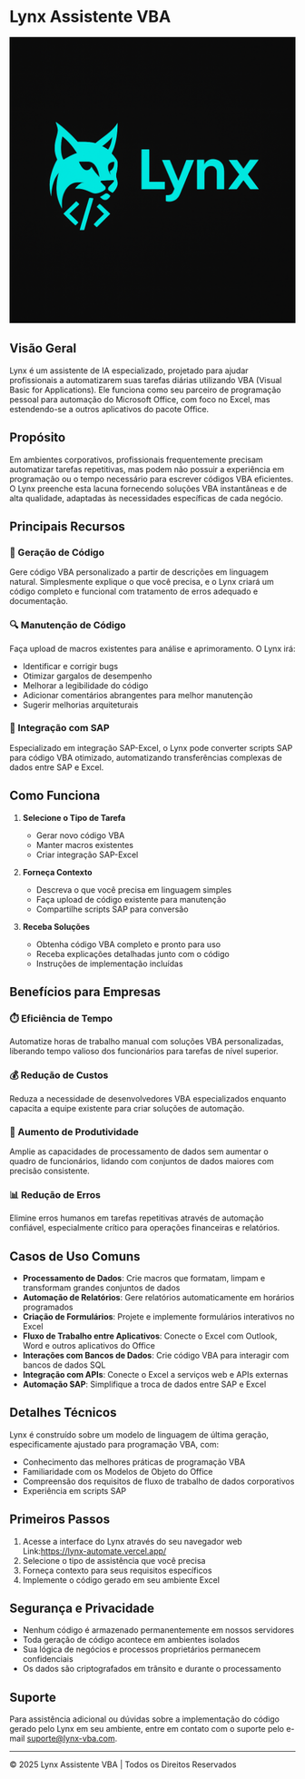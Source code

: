 # Lynx Assistente VBA

![Logo do Lynx](public/logo.png)

## Visão Geral

Lynx é um assistente de IA especializado, projetado para ajudar profissionais a automatizarem suas tarefas diárias utilizando VBA (Visual Basic for Applications). Ele funciona como seu parceiro de programação pessoal para automação do Microsoft Office, com foco no Excel, mas estendendo-se a outros aplicativos do pacote Office.

## Propósito

Em ambientes corporativos, profissionais frequentemente precisam automatizar tarefas repetitivas, mas podem não possuir a experiência em programação ou o tempo necessário para escrever códigos VBA eficientes. O Lynx preenche esta lacuna fornecendo soluções VBA instantâneas e de alta qualidade, adaptadas às necessidades específicas de cada negócio.

## Principais Recursos

### 🤖 Geração de Código
Gere código VBA personalizado a partir de descrições em linguagem natural. Simplesmente explique o que você precisa, e o Lynx criará um código completo e funcional com tratamento de erros adequado e documentação.

### 🔍 Manutenção de Código
Faça upload de macros existentes para análise e aprimoramento. O Lynx irá:
- Identificar e corrigir bugs
- Otimizar gargalos de desempenho
- Melhorar a legibilidade do código
- Adicionar comentários abrangentes para melhor manutenção
- Sugerir melhorias arquiteturais

### 🔄 Integração com SAP
Especializado em integração SAP-Excel, o Lynx pode converter scripts SAP para código VBA otimizado, automatizando transferências complexas de dados entre SAP e Excel.

## Como Funciona

1. **Selecione o Tipo de Tarefa**
   - Gerar novo código VBA
   - Manter macros existentes
   - Criar integração SAP-Excel

2. **Forneça Contexto**
   - Descreva o que você precisa em linguagem simples
   - Faça upload de código existente para manutenção
   - Compartilhe scripts SAP para conversão

3. **Receba Soluções**
   - Obtenha código VBA completo e pronto para uso
   - Receba explicações detalhadas junto com o código
   - Instruções de implementação incluídas

## Benefícios para Empresas

### ⏱️ Eficiência de Tempo
Automatize horas de trabalho manual com soluções VBA personalizadas, liberando tempo valioso dos funcionários para tarefas de nível superior.

### 💰 Redução de Custos
Reduza a necessidade de desenvolvedores VBA especializados enquanto capacita a equipe existente para criar soluções de automação.

### 🚀 Aumento de Produtividade
Amplie as capacidades de processamento de dados sem aumentar o quadro de funcionários, lidando com conjuntos de dados maiores com precisão consistente.

### 📊 Redução de Erros
Elimine erros humanos em tarefas repetitivas através de automação confiável, especialmente crítico para operações financeiras e relatórios.

## Casos de Uso Comuns

- **Processamento de Dados**: Crie macros que formatam, limpam e transformam grandes conjuntos de dados
- **Automação de Relatórios**: Gere relatórios automaticamente em horários programados
- **Criação de Formulários**: Projete e implemente formulários interativos no Excel
- **Fluxo de Trabalho entre Aplicativos**: Conecte o Excel com Outlook, Word e outros aplicativos do Office
- **Interações com Bancos de Dados**: Crie código VBA para interagir com bancos de dados SQL
- **Integração com APIs**: Conecte o Excel a serviços web e APIs externas
- **Automação SAP**: Simplifique a troca de dados entre SAP e Excel

## Detalhes Técnicos

Lynx é construído sobre um modelo de linguagem de última geração, especificamente ajustado para programação VBA, com:

- Conhecimento das melhores práticas de programação VBA
- Familiaridade com os Modelos de Objeto do Office
- Compreensão dos requisitos de fluxo de trabalho de dados corporativos
- Experiência em scripts SAP

## Primeiros Passos

1. Acesse a interface do Lynx através do seu navegador web Link:https://lynx-automate.vercel.app/
2. Selecione o tipo de assistência que você precisa
3. Forneça contexto para seus requisitos específicos
4. Implemente o código gerado em seu ambiente Excel

## Segurança e Privacidade

- Nenhum código é armazenado permanentemente em nossos servidores
- Toda geração de código acontece em ambientes isolados
- Sua lógica de negócios e processos proprietários permanecem confidenciais
- Os dados são criptografados em trânsito e durante o processamento

## Suporte

Para assistência adicional ou dúvidas sobre a implementação do código gerado pelo Lynx em seu ambiente, entre em contato com o suporte pelo e-mail suporte@lynx-vba.com.

---

© 2025 Lynx Assistente VBA | Todos os Direitos Reservados